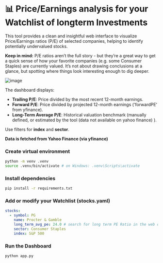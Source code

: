 # 📊 Price/Earnings analysis for your Watchlist of longterm Investments

This tool provides a clean and insightful web interface to visualize Price/Earnings ratios (P/E) of selected companies, helping to identify potentially undervalued stocks.

**Keep in mind:** P/E ratios aren’t the full story - but they’re a great way to get a quick sense of how your favorite companies (e.g. some Consumer Staples) are currently valued. It’s not about drawing conclusions at a glance, but spotting where things look interesting enough to dig deeper.

![image](dashboard.png)

The dashboard displays:

- **Trailing P/E**: Price divided by the most recent 12-month earnings.
- **Forward P/E**: Price divided by projected 12-month earnings ('forwardPE' from yfinance).
- **Long-Term Average P/E**: Historical valuation benchmark (manually defined, or estimated by the tool (data not available on yahoo finance) ).

Use filters for **index** and **sector**. 

**Data is fetched from Yahoo Finance (via yfinance)**

### Create virtual environment

```bash
python -m venv .venv
source .venv/bin/activate # on Windows: .venv\Scripts\activate
```

### Install dependencies
```bash
pip install -r requirements.txt
```

### Add or modify your Watchlist (stocks.yaml)

```yaml 
stocks: 
  - symbol: PG
    name: Procter & Gamble
    long_term_avg_pe: 24.0 # search for long term PE Ratio in the web or let the tool estimate
    sector: Consumer Staples
    index: S&P 500
```

### Run the Dashboard
```bash
python app.py
```
